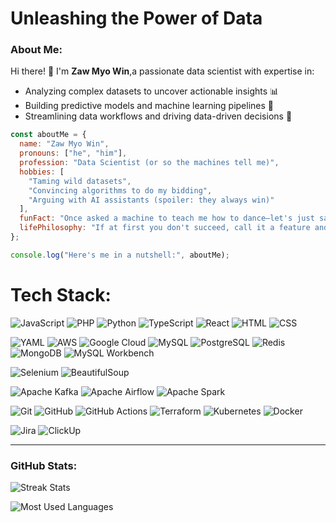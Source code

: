 
# Unleashing the Power of Data
### About Me:
Hi there! 👋 I'm **Zaw Myo Win**,a passionate data scientist with expertise in:
- Analyzing complex datasets to uncover actionable insights 📊
- Building predictive models and machine learning pipelines 🤖
- Streamlining data workflows and driving data-driven decisions 🚀

```javascript
const aboutMe = {
  name: "Zaw Myo Win",
  pronouns: ["he", "him"],
  profession: "Data Scientist (or so the machines tell me)",
  hobbies: [
    "Taming wild datasets",
    "Convincing algorithms to do my bidding",
    "Arguing with AI assistants (spoiler: they always win)"
  ],
  funFact: "Once asked a machine to teach me how to dance—let's just say, it 'crashed.'",
  lifePhilosophy: "If at first you don't succeed, call it a feature and move on."
};

console.log("Here's me in a nutshell:", aboutMe);


```


# Tech Stack:

![JavaScript](https://img.shields.io/badge/-JavaScript-yellow?logo=javascript&logoColor=white)
![PHP](https://img.shields.io/badge/-PHP-blue?logo=php&logoColor=white)
![Python](https://img.shields.io/badge/-Python-blue?logo=python&logoColor=white)
![TypeScript](https://img.shields.io/badge/-TypeScript-blue?logo=typescript&logoColor=white)
![React](https://img.shields.io/badge/-React-blue?logo=react&logoColor=white)
![HTML](https://img.shields.io/badge/-HTML-orange?logo=html5&logoColor=white)
![CSS](https://img.shields.io/badge/-CSS-blue?logo=css3&logoColor=white)

![YAML](https://img.shields.io/badge/-YAML-gray?logo=yaml&logoColor=white)
![AWS](https://img.shields.io/badge/-AWS-orange?logo=amazon-aws&logoColor=white)
![Google Cloud](https://img.shields.io/badge/-Google%20Cloud-blue?logo=google-cloud&logoColor=white)
![MySQL](https://img.shields.io/badge/-MySQL-blue?logo=mysql&logoColor=white)
![PostgreSQL](https://img.shields.io/badge/-PostgreSQL-blue?logo=postgresql&logoColor=white)
![Redis](https://img.shields.io/badge/-Redis-red?logo=redis&logoColor=white)
![MongoDB](https://img.shields.io/badge/-MongoDB-green?logo=mongodb&logoColor=white)
![MySQL Workbench](https://img.shields.io/badge/-MySQL%20Workbench-blue?logo=mysql&logoColor=white)

![Selenium](https://img.shields.io/badge/-Selenium-green?logo=selenium&logoColor=white)
![BeautifulSoup](https://img.shields.io/badge/-BeautifulSoup-blue?logo=python&logoColor=white)

![Apache Kafka](https://img.shields.io/badge/-Apache%20Kafka-black?logo=apache-kafka&logoColor=white)
![Apache Airflow](https://img.shields.io/badge/-Apache%20Airflow-blue?logo=apache-airflow&logoColor=white)
![Apache Spark](https://img.shields.io/badge/-Apache%20Spark-orange?logo=apache-spark&logoColor=white)


![Git](https://img.shields.io/badge/-Git-orange?logo=git&logoColor=white)
![GitHub](https://img.shields.io/badge/-GitHub-black?logo=github&logoColor=white)
![GitHub Actions](https://img.shields.io/badge/-GitHub%20Actions-blue?logo=github-actions&logoColor=white)
![Terraform](https://img.shields.io/badge/-Terraform-purple?logo=terraform&logoColor=white)
![Kubernetes](https://img.shields.io/badge/-Kubernetes-blue?logo=kubernetes&logoColor=white)
![Docker](https://img.shields.io/badge/-Docker-blue?logo=docker&logoColor=white)


![Jira](https://img.shields.io/badge/-Jira-blue?logo=jira&logoColor=white)
![ClickUp](https://img.shields.io/badge/-ClickUp-purple?logo=clickup&logoColor=white)

---

### GitHub Stats:


![Streak Stats](https://github-readme-streak-stats.herokuapp.com/?user=jamesleocodes&theme=radical)




![Most Used Languages](https://github-readme-stats.vercel.app/api/top-langs/?username=jamesleocodes&layout=compact&theme=radical)







<!---
jamesleocodes/jamesleocodes is a ✨ special ✨ repository because its `README.md` (this file) appears on your GitHub profile.
You can click the Preview link to take a look at your changes.
--->

